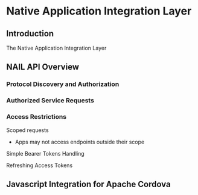 # Native Application Integration Layer

## Introduction

The Native Application Integration Layer

## NAIL API Overview

### Protocol Discovery and Authorization

### Authorized Service Requests

### Access Restrictions

Scoped requests

- Apps may not access endpoints outside their scope

Simple Bearer Tokens Handling

Refreshing Access Tokens


## Javascript Integration for Apache Cordova

